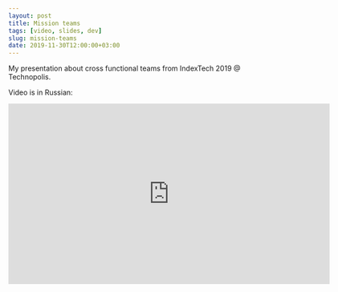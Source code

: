 ```yaml
---
layout: post
title: Mission teams
tags: [video, slides, dev]
slug: mission-teams
date: 2019-11-30T12:00:00+03:00
---
```


My presentation about cross functional teams from IndexTech 2019 @ Technopolis.
<!--more-->
Video is in Russian:
<iframe width="640" height="360" src="https://www.youtube.com/embed/EuvtmH6TA-M" frameborder="0" allowfullscreen></iframe>
